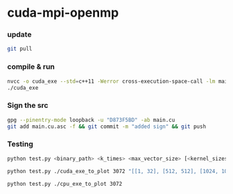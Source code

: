 # cuda-mpi-openmp

### update

```bash
git pull
```

### compile & run
```bash
nvcc -o cuda_exe --std=c++11 -Werror cross-execution-space-call -lm main.cu
./cuda_exe
```

### Sign the src
```bash
gpg --pinentry-mode loopback -u "D873F5BD" -ab main.cu
git add main.cu.asc -f && git commit -m "added sign" && git push
```


### Testing
```bash
python test.py <binary_path> <k_times> <max_vector_size> [<kernel_sizes> ([[1, 32], [512, 512], [1024, 1024]])]
```

```bash
python test.py ./cuda_exe_to_plot 3072 "[[1, 32], [512, 512], [1024, 1024]]"
```
```bash
python test.py ./cpu_exe_to_plot 3072 
```